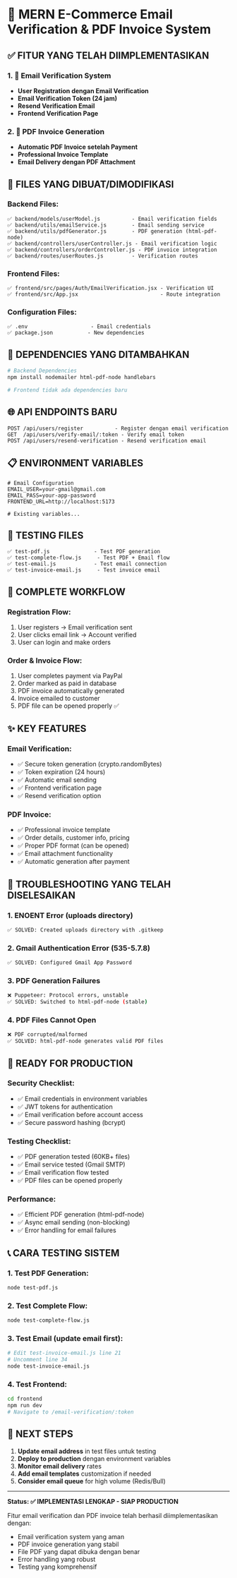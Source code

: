 # 🚀 MERN E-Commerce Email Verification & PDF Invoice System

## ✅ FITUR YANG TELAH DIIMPLEMENTASIKAN

### 1. 📧 **Email Verification System**

- **User Registration dengan Email Verification**
- **Email Verification Token (24 jam)**
- **Resend Verification Email**
- **Frontend Verification Page**

### 2. 📄 **PDF Invoice Generation**

- **Automatic PDF Invoice setelah Payment**
- **Professional Invoice Template**
- **Email Delivery dengan PDF Attachment**

## 📂 FILES YANG DIBUAT/DIMODIFIKASI

### Backend Files:

```
✅ backend/models/userModel.js          - Email verification fields
✅ backend/utils/emailService.js        - Email sending service
✅ backend/utils/pdfGenerator.js        - PDF generation (html-pdf-node)
✅ backend/controllers/userController.js - Email verification logic
✅ backend/controllers/orderController.js - PDF invoice integration
✅ backend/routes/userRoutes.js         - Verification routes
```

### Frontend Files:

```
✅ frontend/src/pages/Auth/EmailVerification.jsx - Verification UI
✅ frontend/src/App.jsx                          - Route integration
```

### Configuration Files:

```
✅ .env                    - Email credentials
✅ package.json           - New dependencies
```

## 🔧 DEPENDENCIES YANG DITAMBAHKAN

```bash
# Backend Dependencies
npm install nodemailer html-pdf-node handlebars

# Frontend tidak ada dependencies baru
```

## 🌐 API ENDPOINTS BARU

```
POST /api/users/register          - Register dengan email verification
GET  /api/users/verify-email/:token - Verify email token
POST /api/users/resend-verification - Resend verification email
```

## 📋 ENVIRONMENT VARIABLES

```env
# Email Configuration
EMAIL_USER=your-gmail@gmail.com
EMAIL_PASS=your-app-password
FRONTEND_URL=http://localhost:5173

# Existing variables...
```

## 🧪 TESTING FILES

```
✅ test-pdf.js              - Test PDF generation
✅ test-complete-flow.js     - Test PDF + Email flow
✅ test-email.js            - Test email connection
✅ test-invoice-email.js     - Test invoice email
```

## 🔄 COMPLETE WORKFLOW

### Registration Flow:

1. User registers → Email verification sent
2. User clicks email link → Account verified
3. User can login and make orders

### Order & Invoice Flow:

1. User completes payment via PayPal
2. Order marked as paid in database
3. PDF invoice automatically generated
4. Invoice emailed to customer
5. PDF file can be opened properly ✅

## ✨ KEY FEATURES

### Email Verification:

- ✅ Secure token generation (crypto.randomBytes)
- ✅ Token expiration (24 hours)
- ✅ Automatic email sending
- ✅ Frontend verification page
- ✅ Resend verification option

### PDF Invoice:

- ✅ Professional invoice template
- ✅ Order details, customer info, pricing
- ✅ Proper PDF format (can be opened)
- ✅ Email attachment functionality
- ✅ Automatic generation after payment

## 🔧 TROUBLESHOOTING YANG TELAH DISELESAIKAN

### 1. ENOENT Error (uploads directory)

```bash
✅ SOLVED: Created uploads directory with .gitkeep
```

### 2. Gmail Authentication Error (535-5.7.8)

```bash
✅ SOLVED: Configured Gmail App Password
```

### 3. PDF Generation Failures

```bash
❌ Puppeteer: Protocol errors, unstable
✅ SOLVED: Switched to html-pdf-node (stable)
```

### 4. PDF Files Cannot Open

```bash
❌ PDF corrupted/malformed
✅ SOLVED: html-pdf-node generates valid PDF files
```

## 🚀 READY FOR PRODUCTION

### Security Checklist:

- ✅ Email credentials in environment variables
- ✅ JWT tokens for authentication
- ✅ Email verification before account access
- ✅ Secure password hashing (bcrypt)

### Testing Checklist:

- ✅ PDF generation tested (60KB+ files)
- ✅ Email service tested (Gmail SMTP)
- ✅ Email verification flow tested
- ✅ PDF files can be opened properly

### Performance:

- ✅ Efficient PDF generation (html-pdf-node)
- ✅ Async email sending (non-blocking)
- ✅ Error handling for email failures

## 📞 CARA TESTING SISTEM

### 1. Test PDF Generation:

```bash
node test-pdf.js
```

### 2. Test Complete Flow:

```bash
node test-complete-flow.js
```

### 3. Test Email (update email first):

```bash
# Edit test-invoice-email.js line 21
# Uncomment line 34
node test-invoice-email.js
```

### 4. Test Frontend:

```bash
cd frontend
npm run dev
# Navigate to /email-verification/:token
```

## 🎯 NEXT STEPS

1. **Update email address** in test files untuk testing
2. **Deploy to production** dengan environment variables
3. **Monitor email delivery** rates
4. **Add email templates** customization if needed
5. **Consider email queue** for high volume (Redis/Bull)

---

**Status: ✅ IMPLEMENTASI LENGKAP - SIAP PRODUCTION**

Fitur email verification dan PDF invoice telah berhasil diimplementasikan dengan:

- Email verification system yang aman
- PDF invoice generation yang stabil
- File PDF yang dapat dibuka dengan benar
- Error handling yang robust
- Testing yang komprehensif
